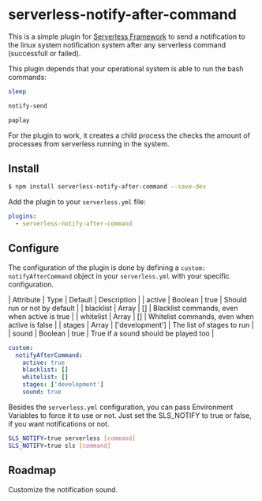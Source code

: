 # serverless-notify-after-command

This is a simple plugin for [Serverless Framework](https://serverless.com/) to send a notification to the linux system notification system after any serverless command (successfull or failed).

This plugin depends that your operational system is able to run the bash commands:
``` bash
sleep 
```
``` bash
notify-send
```
``` bash
paplay
```

For the plugin to work, it creates a child process the checks the amount of processes from serverless running in the system.

## Install

```bash
$ npm install serverless-notify-after-command --save-dev
```

Add the plugin to your `serverless.yml` file:

```yaml
plugins:
  - serverless-notify-after-command
```
## Configure

The configuration of the plugin is done by defining a `custom: notifyAfterCommand` object in your `serverless.yml` with your specific configuration.

| Attribute | Type    | Default         | Description                                   |
| active    | Boolean | true            | Should run or not by default                  |
| blacklist | Array   | []              | Blacklist commands, even when active is true  |
| whitelist | Array   | []              | Whitelist commands, even when active is false |
| stages    | Array   | ['development'] | The list of stages to run                     |
| sound     | Boolean | true            | True if a sound should be played too          |

```yaml
custom:
  notifyAfterCommand:
    active: true
    blacklist: []
    whitelist: []
    stages: ['development']
    sound: true
```

Besides the `serverless.yml` configuration, you can pass Environment Variables to force it to use or not. Just set the SLS_NOTIFY to true or false, if you want notifications or not.

``` bash
SLS_NOTIFY=true serverless [command]
SLS_NOTIFY=true sls [command]
```

## Roadmap

Customize the notification sound.